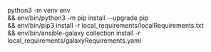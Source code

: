 python3 -m venv env \
  && env/bin/python3 -m pip install --upgrade pip \
  && env/bin/pip3 install -r local_requirements/localRequirements.txt \
  && env/bin/ansible-galaxy collection install -r local_requirements/galaxyRequirements.yaml
